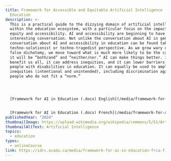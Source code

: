 ```yaml
---
title: Framework for Accessible and Equitable Artificial Intelligence (AI) in
  Education
description: >-
  This is a practical guide to the dizzying domain of artificial intelligence
  within the education ecosystem, with a particular focus on the impact on
  equity and accessibility. AI and accessibility are beginning to have an
  interesting conversation. Not unlike the conversation about AI in general, the
  conversation about AI and accessibility in education can be found taking a
  techno-solutionist or techno-tragedist perspective. As we grow wary of this
  false dichotomy, we move toward what is much more likely to be the case: that
  it will be “both/and” and “neither/nor.” AI can make things better. It can
  benefit us all, it can address inequities, and it can lower barriers for
  people with disabilities in education. It can equally be used to amplify
  inequities (intentional and unintended), including discrimination against
  people who do not fit a “norm.”




  [Framework for AI in Education (.docx) English](/media/framework-for-ai-in-education.docx)


  [Framework for AI in Education (.docx) French](/media/framework-for-ai-in-education-frca-final.docx)
publishedYear: "2024"
thumbnailImage: https://upload.wikimedia.org/wikipedia/commons/5/51/Artificial_Intelligence%2C_AI.jpg
thumbnailAltText: Artificial Intelligence
topics:
  - education
types:
  - onlineCourse
link: https://idrc.ocadu.ca/media/framework-for-ai-in-education-frca-final.docx
---
```

